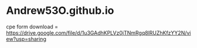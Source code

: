 # Andrew53O.github.io

cpe form download = https://drive.google.com/file/d/1u3GAdhKPLVz0jTNmRgq8lRUZhKfzYY2N/view?usp=sharing
